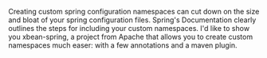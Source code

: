 Creating custom spring configuration namespaces can cut down on the size and bloat of your spring configuration files. Spring's Documentation clearly outlines the steps for including your custom namespaces. I'd like to show you xbean-spring, a project from Apache that allows you to create custom namespaces much easer: with a few annotations and a maven plugin.
